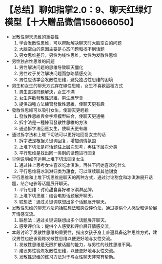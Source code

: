 # 【总结】聊如指掌2.0：9、聊天红绿灯模型【十大赠品微信156066050】

-   发散性聊天思维的重要性
    1.  学会发散性思维，可以帮助解决聊天时大脑空白的问题
    2.  大脑空白的原因主要是心态问题和找不到话题
    3.  男女思维差异，男性为线性思维，女性为发散性思维
-   男性独占性思维的问题
    1.  男性解决问题的思维导致聊天僵化
    2.  男性过于关注解决问题而忽略情感交流
    3.  男性应该学会发散性思维，避免独占性思维的困境
-   男生和女生的聊天方式存在線性思維，女生不喜歡這種方式
    1.  男生直接問題解決，女生不滿
    2.  女生喜歡發散性思維，男生應學會
    3.  提供四種方法練習發散性思維，使聊天更有趣
-   發散性思維可以吸引女生，使聊天更輕鬆
    1.  發散性思維與金字塔模型結合，使聊天更通暢
    2.  拆字法是一種練習發散性思維的方法
    3.  通過拆字法回應女生，使聊天更有趣
-   通过拆字法和上堆下切法可以更好地回复女生的话
    1.  拆字法是根据关键词回复，增加调情氛围
    2.  上堆下切法是将话题往上层次思考，再往下层次分类
    3.  平行思维是找出同一类别的话题进行回复
-   举例说明如何运用上堆下切法回复女生
    1.  通过往上思考女生喜欢吃冰淇淋，再往下问她喜欢吃什么
    2.  平行思维将冰淇淋归类为甜食，可以继续聊其他甜食
-   平行思维和上堆下切思维是聊天的两种方式，通过讨论甜食和冰淇淋展开话题，结合电影等话题展开聊天。
    1.  平行思维：讨论甜食喜好和冰淇淋品牌。
    2.  上堆下切思维：结合电影话题展开聊天。
    3.  联想法：通过关键词联想出多个话题展开聊天。
-   发散性思维的聊天方法包括联想法和感受评价法，通过提供个人感受和评价展开情感交流。
    1.  联想法：通过关键词联想出多个话题展开聊天。
    2.  感受评价法：提供个人感受和评价展开情感交流。
-   本段讨论了发散性思维的重要性，指出女孩子身上普遍具备这种思维方式，建议男性也应该锻炼发散性思维以便更好地与女性交流。
    1.  发散性思维是无限扩散话题的能力，与男性的线性思维不同。
    2.  建议男性锻炼发散性思维，以便更好地与女性交流。
    3.  发散性思维的练习方法对于与女性聊天非常有帮助。